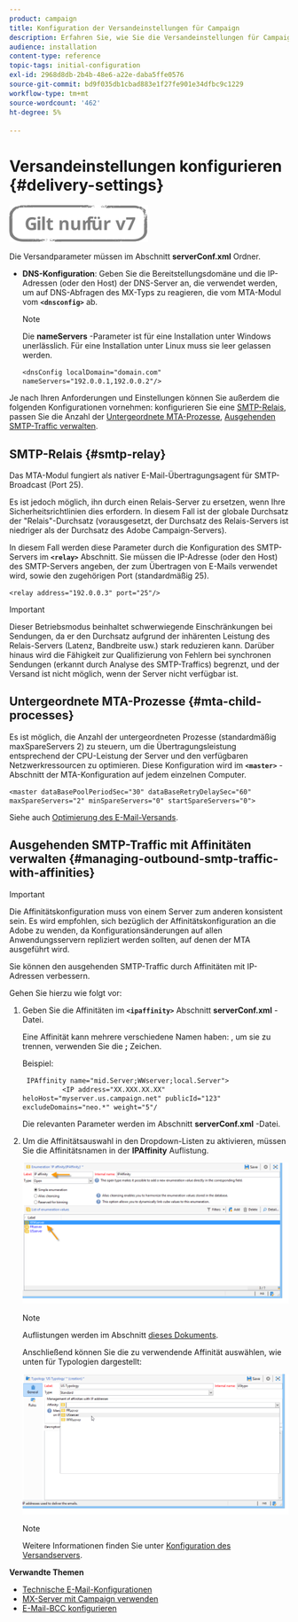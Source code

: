 ```yaml
---
product: campaign
title: Konfiguration der Versandeinstellungen für Campaign
description: Erfahren Sie, wie Sie die Versandeinstellungen für Campaign konfigurieren
audience: installation
content-type: reference
topic-tags: initial-configuration
exl-id: 2968d8db-2b4b-48e6-a22e-daba5ffe0576
source-git-commit: bd9f035db1cbad883e1f27fe901e34dfbc9c1229
workflow-type: tm+mt
source-wordcount: '462'
ht-degree: 5%

---
```


# Versandeinstellungen konfigurieren {#delivery-settings}

![](../../assets/v7-only.svg)

Die Versandparameter müssen im Abschnitt **serverConf.xml** Ordner.

* **DNS-Konfiguration**: Geben Sie die Bereitstellungsdomäne und die IP-Adressen (oder den Host) der DNS-Server an, die verwendet werden, um auf DNS-Abfragen des MX-Typs zu reagieren, die vom MTA-Modul vom **`<dnsconfig>`** ab.

   >[!NOTE]
   >
   >Die **nameServers** -Parameter ist für eine Installation unter Windows unerlässlich. Für eine Installation unter Linux muss sie leer gelassen werden.

   ```
   <dnsConfig localDomain="domain.com" nameServers="192.0.0.1,192.0.0.2"/>
   ```

Je nach Ihren Anforderungen und Einstellungen können Sie außerdem die folgenden Konfigurationen vornehmen: konfigurieren Sie eine [SMTP-Relais](#smtp-relay), passen Sie die Anzahl der [Untergeordnete MTA-Prozesse](#mta-child-processes), [Ausgehenden SMTP-Traffic verwalten](#managing-outbound-smtp-traffic-with-affinities).

## SMTP-Relais {#smtp-relay}

Das MTA-Modul fungiert als nativer E-Mail-Übertragungsagent für SMTP-Broadcast (Port 25).

Es ist jedoch möglich, ihn durch einen Relais-Server zu ersetzen, wenn Ihre Sicherheitsrichtlinien dies erfordern. In diesem Fall ist der globale Durchsatz der &quot;Relais&quot;-Durchsatz (vorausgesetzt, der Durchsatz des Relais-Servers ist niedriger als der Durchsatz des Adobe Campaign-Servers).

In diesem Fall werden diese Parameter durch die Konfiguration des SMTP-Servers im **`<relay>`** Abschnitt. Sie müssen die IP-Adresse (oder den Host) des SMTP-Servers angeben, der zum Übertragen von E-Mails verwendet wird, sowie den zugehörigen Port (standardmäßig 25).

```
<relay address="192.0.0.3" port="25"/>
```

>[!IMPORTANT]
>
>Dieser Betriebsmodus beinhaltet schwerwiegende Einschränkungen bei Sendungen, da er den Durchsatz aufgrund der inhärenten Leistung des Relais-Servers (Latenz, Bandbreite usw.) stark reduzieren kann. Darüber hinaus wird die Fähigkeit zur Qualifizierung von Fehlern bei synchronen Sendungen (erkannt durch Analyse des SMTP-Traffics) begrenzt, und der Versand ist nicht möglich, wenn der Server nicht verfügbar ist.

## Untergeordnete MTA-Prozesse {#mta-child-processes}

Es ist möglich, die Anzahl der untergeordneten Prozesse (standardmäßig maxSpareServers 2) zu steuern, um die Übertragungsleistung entsprechend der CPU-Leistung der Server und den verfügbaren Netzwerkressourcen zu optimieren. Diese Konfiguration wird im **`<master>`** -Abschnitt der MTA-Konfiguration auf jedem einzelnen Computer.

```
<master dataBasePoolPeriodSec="30" dataBaseRetryDelaySec="60" maxSpareServers="2" minSpareServers="0" startSpareServers="0">
```

Siehe auch [Optimierung des E-Mail-Versands](../../installation/using/email-deliverability.md#email-sending-optimization).

## Ausgehenden SMTP-Traffic mit Affinitäten verwalten {#managing-outbound-smtp-traffic-with-affinities}

>[!IMPORTANT]
>
>Die Affinitätskonfiguration muss von einem Server zum anderen konsistent sein. Es wird empfohlen, sich bezüglich der Affinitätskonfiguration an die Adobe zu wenden, da Konfigurationsänderungen auf allen Anwendungsservern repliziert werden sollten, auf denen der MTA ausgeführt wird.

Sie können den ausgehenden SMTP-Traffic durch Affinitäten mit IP-Adressen verbessern.

Gehen Sie hierzu wie folgt vor:

1. Geben Sie die Affinitäten im **`<ipaffinity>`** Abschnitt **serverConf.xml** -Datei.

   Eine Affinität kann mehrere verschiedene Namen haben: , um sie zu trennen, verwenden Sie die **;** Zeichen.

   Beispiel:

   ```
    IPAffinity name="mid.Server;WWserver;local.Server">
             <IP address="XX.XXX.XX.XX" heloHost="myserver.us.campaign.net" publicId="123" excludeDomains="neo.*" weight="5"/
   ```

   Die relevanten Parameter werden im Abschnitt **serverConf.xml** -Datei.

1. Um die Affinitätsauswahl in den Dropdown-Listen zu aktivieren, müssen Sie die Affinitätsnamen in der **IPAffinity** Auflistung.

   ![](assets/ipaffinity_enum.png)

   >[!NOTE]
   >
   >Auflistungen werden im Abschnitt [dieses Dokuments](../../platform/using/managing-enumerations.md).

   Anschließend können Sie die zu verwendende Affinität auswählen, wie unten für Typologien dargestellt:

   ![](assets/ipaffinity_typology.png)

   >[!NOTE]
   >
   >Weitere Informationen finden Sie unter [Konfiguration des Versandservers](../../installation/using/email-deliverability.md#delivery-server-configuration).

**Verwandte Themen** 
* [Technische E-Mail-Konfigurationen](email-deliverability.md)
* [MX-Server mit Campaign verwenden](using-mx-servers.md)
* [E-Mail-BCC konfigurieren](email-archiving.md)
